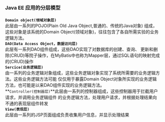 ### Java EE 应用的分层模型
####
**`Domain object(领域对象层)`** <br>
此层由一系列的POJO(Plain Old Java Object,普通的、传统的Java对象)
组成，这些对象是该系统的Domain Object(领域对象)，往往包含了各自所需实验的业务逻辑方法。<br>
**`DAO(Data Access Object，数据访问层)`** <br>
此层有一系列DAO组件组成，这些DAO实现了对数据库的创建、查询、
更新和删除(CRUD)等院子操作，在MyBatis中也称为Mapper层，通过SQL语句的映射完成的(CRUD)操作<br>
**`Sercice(业务逻辑层)`**<br>
由一系列的业务逻辑对象组成，这些业务逻辑对象实现了系统所需要的业务逻辑方法。这些业务逻辑方法可能
仅仅用于暴露Domain Object对象所实现的业务逻辑方法，也可能是以来DAO组件实现的业务逻辑方法。<br>
**`Controller(控制器层)`**此层由一系列的控制器组成，这些控制器用于拦截用户请求，并调用业务逻辑组件
的业务逻辑方法，处理用户请求，并根据处理结果向不通的表现层组件转发<br>
**`View(表现层)`**<br>
此层由一系列的JSP页面组成负责收集用户信息，并显示处理结果<br>
